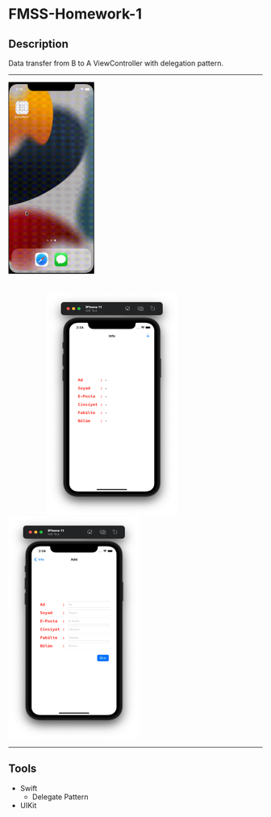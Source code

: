 # FMSS-Homework-1

## Description

Data transfer from B to A ViewController with delegation pattern.

---
<img style="margin-bottom: 35px" src="gif/App.gif" width="170px" height="380px"></img>
<img style="margin-left: 75px" src="images/1.png" width="260px" height="440px"></img>
<img src="images/2.png" width="260px" height="440px"></img>

---
## Tools
- Swift
    - Delegate Pattern
- UIKit

